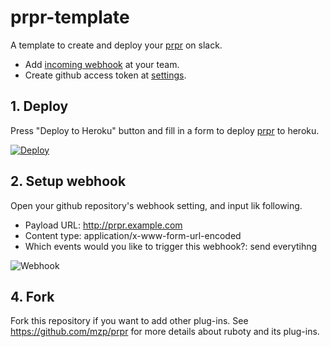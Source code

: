 # prpr-template

A template to create and deploy your [prpr](https://github.com/mzp/prpr/) on slack.

 * Add [incoming webhook](https://standfirm.slack.com/services/new/incoming-webhook) at your team.
 * Create github access token at [settings](https://github.com/settings/tokens).

## 1. Deploy

Press "Deploy to Heroku" button and fill in a form to deploy [prpr](https://github.com/mzp/prpr) to heroku.

[![Deploy](https://www.herokucdn.com/deploy/button.png)](https://heroku.com/deploy)

## 2. Setup webhook

Open your github repository's webhook setting, and input lik following.

 * Payload URL: http://prpr.example.com
 * Content type: application/x-www-form-url-encoded
 * Which events would you like to trigger this webhook?: send everytihng

![Webhook](https://raw.githubusercontent.com/mzp/prpr/master/docs/webhook.png)

## 4. Fork

Fork this repository if you want to add other plug-ins.
See https://github.com/mzp/prpr for more details about ruboty and its plug-ins.
